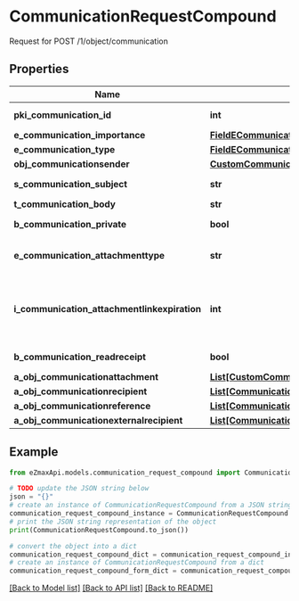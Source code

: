 # CommunicationRequestCompound

Request for POST /1/object/communication

## Properties

Name | Type | Description | Notes
------------ | ------------- | ------------- | -------------
**pki_communication_id** | **int** | The unique ID of the Communication. | [optional] 
**e_communication_importance** | [**FieldECommunicationImportance**](FieldECommunicationImportance.md) |  | [optional] 
**e_communication_type** | [**FieldECommunicationType**](FieldECommunicationType.md) |  | 
**obj_communicationsender** | [**CustomCommunicationsenderRequest**](CustomCommunicationsenderRequest.md) |  | [optional] 
**s_communication_subject** | **str** | The subject of the Communication | [optional] 
**t_communication_body** | **str** | The Body of the Communication | 
**b_communication_private** | **bool** | Whether the Communication is private or not | 
**e_communication_attachmenttype** | **str** | How the attachment should be included in the email.   Only used if eCommunicationType is **Email** | [optional] 
**i_communication_attachmentlinkexpiration** | **int** | The number of days before the attachment link expired.   Only used if eCommunicationType is **Email** and eCommunicationattachmentType is **Link** | [optional] 
**b_communication_readreceipt** | **bool** | Whether we ask for a read receipt or not. | [optional] 
**a_obj_communicationattachment** | [**List[CustomCommunicationattachmentRequest]**](CustomCommunicationattachmentRequest.md) |  | 
**a_obj_communicationrecipient** | [**List[CommunicationrecipientRequestCompound]**](CommunicationrecipientRequestCompound.md) |  | 
**a_obj_communicationreference** | [**List[CommunicationreferenceRequestCompound]**](CommunicationreferenceRequestCompound.md) |  | 
**a_obj_communicationexternalrecipient** | [**List[CommunicationexternalrecipientRequestCompound]**](CommunicationexternalrecipientRequestCompound.md) |  | 

## Example

```python
from eZmaxApi.models.communication_request_compound import CommunicationRequestCompound

# TODO update the JSON string below
json = "{}"
# create an instance of CommunicationRequestCompound from a JSON string
communication_request_compound_instance = CommunicationRequestCompound.from_json(json)
# print the JSON string representation of the object
print(CommunicationRequestCompound.to_json())

# convert the object into a dict
communication_request_compound_dict = communication_request_compound_instance.to_dict()
# create an instance of CommunicationRequestCompound from a dict
communication_request_compound_form_dict = communication_request_compound.from_dict(communication_request_compound_dict)
```
[[Back to Model list]](../README.md#documentation-for-models) [[Back to API list]](../README.md#documentation-for-api-endpoints) [[Back to README]](../README.md)


